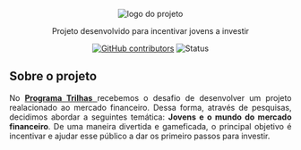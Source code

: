 <div align="center">
  
  ![logo do projeto](https://github.com/anaahnb/game-invest/blob/main/assets/index/img/header/logo.svg)
   
  <p>Projeto desenvolvido para incentivar jovens a investir</p>

  [![GitHub contributors](https://img.shields.io/github/contributors/anaahnb/game-invest.svg)](https://GitHub.com/anaahnb/game-invest/contributors/)
  ![Status](https://img.shields.io/badge/progess-80%25-sucess)
</div>

## Sobre o projeto
<div align="justify">
  No <a href= https://www.inova.ma.gov.br/trilhas> <b>Programa Trilhas</b> </a> recebemos o desafio de desenvolver um projeto realacionado ao mercado financeiro.  Dessa forma, através de pesquisas, decidimos abordar a seguintes temática: <b>Jovens e o mundo do mercado financeiro</b>. De uma maneira divertida e gameficada, o principal objetivo é incentivar e ajudar esse público a dar os primeiro passos para investir.
</div>
